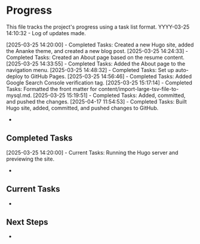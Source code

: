 # Progress

This file tracks the project's progress using a task list format.
YYYY-03-25 14:10:32 - Log of updates made.

[2025-03-25 14:20:00] - Completed Tasks: Created a new Hugo site, added the Ananke theme, and created a new blog post.
[2025-03-25 14:24:33] - Completed Tasks: Created an About page based on the resume content.
[2025-03-25 14:33:55] - Completed Tasks: Added the About page to the navigation menu.
[2025-03-25 14:48:32] - Completed Tasks: Set up auto-deploy to GitHub Pages.
[2025-03-25 14:56:46] - Completed Tasks: Added Google Search Console verification tag.
[2025-03-25 15:17:14] - Completed Tasks: Formatted the front matter for content/import-large-tsv-file-to-mysql.md.
[2025-03-25 15:19:51] - Completed Tasks: Added, committed, and pushed the changes.
[2025-04-17 11:54:53] - Completed Tasks: Built Hugo site, added, committed, and pushed changes to GitHub.







*

## Completed Tasks
[2025-03-25 14:20:00] - Current Tasks: Running the Hugo server and previewing the site.


*

## Current Tasks

*

## Next Steps

*